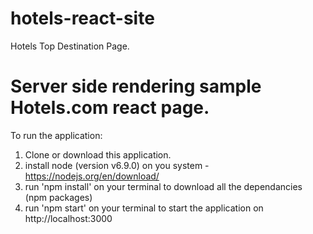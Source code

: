 # hotels-react-site
Hotels Top Destination Page.

# Server side rendering sample Hotels.com react page.
To run the application:
1. Clone or download this application.
2. install node (version v6.9.0) on you system - https://nodejs.org/en/download/
3. run 'npm install' on your terminal to download all the dependancies (npm packages)
4. run 'npm start' on your terminal to start the application on http://localhost:3000


